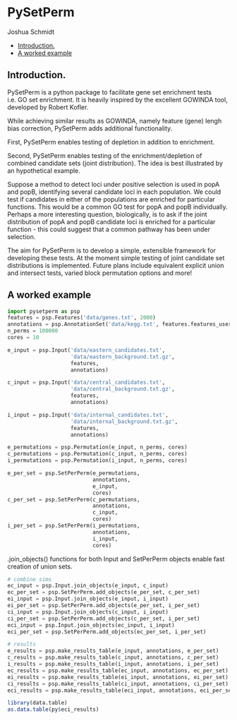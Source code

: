 PySetPerm
================
Joshua Schmidt

-   [Introduction.](#introduction)
-   [A worked example](#a-worked-example)

## Introduction.

PySetPerm is a python package to facilitate gene set enrichment tests
i.e. GO set enrichment. It is heavily inspired by the excellent GOWINDA
tool, developed by Robert Kofler.

While achieving similar results as GOWINDA, namely feature (gene) lengh
bias correction, PySetPerm adds additional functionality.

First, PySetPerm enables testing of depletion in addition to enrichment.

Second, PySetPerm enables testing of the enrichment/depletion of
combined candidate sets (joint distribution). The idea is best
illustrated by an hypothetical example.

Suppose a method to detect loci under positive selection is used in popA
and popB, identifying several candidate loci in each population. We
could test if candidates in either of the populations are enriched for
particular functions. This would be a common GO test for popA and popB
individually. Perhaps a more interesting question, biologically, is to
ask if the joint distribution of popA and popB candidate loci is
enriched for a particular function - this could suggest that a common
pathway has been under selection.

The aim for PySetPerm is to develop a simple, extensible framework for
developing these tests. At the moment simple testing of joint candidate
set distributions is implemented. Future plans include equivalent
explicit union and intersect tests, varied block permutation options and
more!

## A worked example

``` python
import pysetperm as psp
features = psp.Features('data/genes.txt', 2000)
annotations = psp.AnnotationSet('data/kegg.txt', features.features_user_def, 5)
n_perms = 100000
cores = 10
```

``` python
e_input = psp.Input('data/eastern_candidates.txt',
                    'data/eastern_background.txt.gz',
                    features,
                    annotations)

c_input = psp.Input('data/central_candidates.txt',
                    'data/central_background.txt.gz',
                    features,
                    annotations)

i_input = psp.Input('data/internal_candidates.txt',
                    'data/internal_background.txt.gz',
                    features,
                    annotations)
```

``` python
e_permutations = psp.Permutation(e_input, n_perms, cores)
c_permutations = psp.Permutation(c_input, n_perms, cores)
i_permutations = psp.Permutation(i_input, n_perms, cores)

e_per_set = psp.SetPerPerm(e_permutations,
                           annotations,
                           e_input,
                           cores)
c_per_set = psp.SetPerPerm(c_permutations,
                           annotations,
                           c_input,
                           cores)
i_per_set = psp.SetPerPerm(i_permutations,
                           annotations,
                           i_input,
                           cores)
```

.join\_objects() functions for both Input and SetPerPerm objects enable
fast creation of union sets.

``` python
# combine sims
ec_input = psp.Input.join_objects(e_input, c_input)
ec_per_set = psp.SetPerPerm.add_objects(e_per_set, c_per_set)
ei_input = psp.Input.join_objects(e_input, i_input)
ei_per_set = psp.SetPerPerm.add_objects(e_per_set, i_per_set)
ci_input = psp.Input.join_objects(c_input, i_input)
ci_per_set = psp.SetPerPerm.add_objects(c_per_set, i_per_set)
eci_input = psp.Input.join_objects(ec_input, i_input)
eci_per_set = psp.SetPerPerm.add_objects(ec_per_set, i_per_set)
```

``` python
# results
e_results = psp.make_results_table(e_input, annotations, e_per_set)
c_results = psp.make_results_table(c_input, annotations, c_per_set)
i_results = psp.make_results_table(i_input, annotations, i_per_set)
ec_results = psp.make_results_table(ec_input, annotations, ec_per_set)
ei_results = psp.make_results_table(ei_input, annotations, ei_per_set)
ci_results = psp.make_results_table(ci_input, annotations, ci_per_set)
eci_results = psp.make_results_table(eci_input, annotations, eci_per_set)
```

``` r
library(data.table)
as.data.table(py$eci_results)
```
